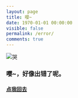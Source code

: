 ```yaml
---
layout: page
title: 嘤~
date: 1970-01-01 00:00:00
visible: false
permalink: /error/
comments: true
---
```

![哭](https://static.imvictor.tech/images/cry.png)

### 嘤\~，好像出错了呢。

#### <a href="javascript:history.go(-1)">点我回去</a>